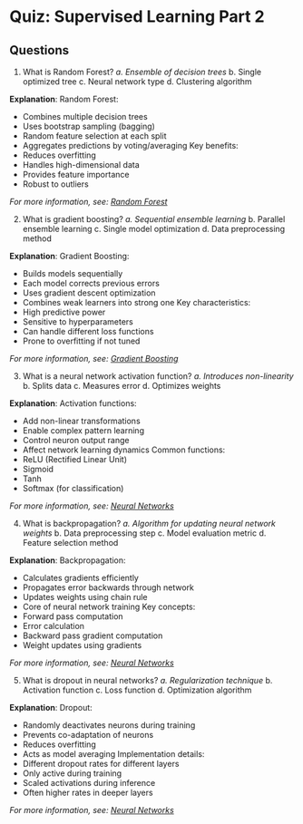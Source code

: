 # Quiz: Supervised Learning Part 2

## Questions

1. What is Random Forest?
   _a. Ensemble of decision trees_
   b. Single optimized tree
   c. Neural network type
   d. Clustering algorithm

**Explanation**: Random Forest:
- Combines multiple decision trees
- Uses bootstrap sampling (bagging)
- Random feature selection at each split
- Aggregates predictions by voting/averaging
Key benefits:
- Reduces overfitting
- Handles high-dimensional data
- Provides feature importance
- Robust to outliers

*For more information, see: [Random Forest](../5.3-supervised-learning-2/random-forest.md)*

2. What is gradient boosting?
   _a. Sequential ensemble learning_
   b. Parallel ensemble learning
   c. Single model optimization
   d. Data preprocessing method

**Explanation**: Gradient Boosting:
- Builds models sequentially
- Each model corrects previous errors
- Uses gradient descent optimization
- Combines weak learners into strong one
Key characteristics:
- High predictive power
- Sensitive to hyperparameters
- Can handle different loss functions
- Prone to overfitting if not tuned

*For more information, see: [Gradient Boosting](../5.3-supervised-learning-2/gradient-boosting.md)*

3. What is a neural network activation function?
   _a. Introduces non-linearity_
   b. Splits data
   c. Measures error
   d. Optimizes weights

**Explanation**: Activation functions:
- Add non-linear transformations
- Enable complex pattern learning
- Control neuron output range
- Affect network learning dynamics
Common functions:
- ReLU (Rectified Linear Unit)
- Sigmoid
- Tanh
- Softmax (for classification)

*For more information, see: [Neural Networks](../5.3-supervised-learning-2/neural-networks.md)*

4. What is backpropagation?
   _a. Algorithm for updating neural network weights_
   b. Data preprocessing step
   c. Model evaluation metric
   d. Feature selection method

**Explanation**: Backpropagation:
- Calculates gradients efficiently
- Propagates error backwards through network
- Updates weights using chain rule
- Core of neural network training
Key concepts:
- Forward pass computation
- Error calculation
- Backward pass gradient computation
- Weight updates using gradients

*For more information, see: [Neural Networks](../5.3-supervised-learning-2/neural-networks.md)*

5. What is dropout in neural networks?
   _a. Regularization technique_
   b. Activation function
   c. Loss function
   d. Optimization algorithm

**Explanation**: Dropout:
- Randomly deactivates neurons during training
- Prevents co-adaptation of neurons
- Reduces overfitting
- Acts as model averaging
Implementation details:
- Different dropout rates for different layers
- Only active during training
- Scaled activations during inference
- Often higher rates in deeper layers

*For more information, see: [Neural Networks](../5.3-supervised-learning-2/neural-networks.md)*
